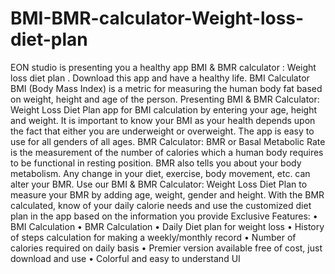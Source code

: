 # BMI-BMR-calculator-Weight-loss-diet-plan
EON studio is presenting you a healthy app BMI &amp; BMR calculator : Weight loss diet plan .  Download this app and have a healthy life. BMI Calculator BMI (Body Mass Index) is a metric for measuring the human body fat based on weight, height and age of the person.  Presenting BMI &amp; BMR Calculator: Weight Loss Diet Plan app for BMI calculation by entering your age, height and weight.  It is important to know your BMI as your health depends upon the fact that either you are underweight or overweight.  The app is easy to use for all genders of all ages.   BMR Calculator:  BMR or Basal Metabolic Rate is the measurement of the number of calories which a human body requires to be functional in resting position.  BMR also tells you about your body metabolism. Any change in your diet, exercise, body movement, etc. can alter your BMR.  Use our BMI &amp; BMR Calculator: Weight Loss Diet Plan to measure your BMR by adding age, weight, gender and height. With the BMR calculated,  know of your daily calorie needs and use the customized diet plan in the app based on the information you provide  Exclusive Features: • BMI Calculation • BMR Calculation • Daily Diet plan for weight loss • History of steps calculation for making a weekly/monthly record • Number of calories required on daily basis • Premier version available free of cost, just download and use • Colorful and easy to understand UI
